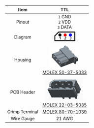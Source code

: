 
|Item|TTL|
|:---:|:---:|
|Pinout|`1` GND<br>`2` VDD<br>`3` DATA|
|Diagram|![](/assets/images/dxl/molex_22035035_diagram.png)|
|Housing|![](/assets/images/dxl/molex_50375033.png)<br />[MOLEX 50-37-5033]|
|PCB Header|![](/assets/images/dxl/molex_22035035.png)<br />[MOLEX 22-03-5035]|
|Crimp Terminal|[MOLEX 80-70-1039]|
|Wire Gauge|21 AWG|

[MOLEX 50-37-5033]: http://www.molex.com/molex/products/datasheet.jsp?part=active/0050375033_CRIMP_HOUSINGS.xml
[MOLEX 22-03-5035]: http://www.molex.com/molex/products/datasheet.jsp?part=active/0022035035_PCB_HEADERS.xml
[MOLEX 80-70-1039]: http://www.molex.com/molex/products/datasheet.jsp?part=active/0008701039_CRIMP_TERMINALS.xml
